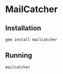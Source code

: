 # MailCatcher

## Installation

```sh
gem install mailcatcher
```

## Running

```sh
mailcatcher
```
